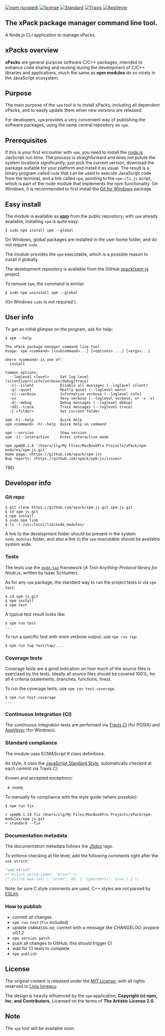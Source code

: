 [![npm (scoped)](https://img.shields.io/npm/v/xpm.svg)](https://www.npmjs.com/package/xpm) 
[![license](https://img.shields.io/github/license/xpack/xpm-js.svg)](https://github.com/xpack/xpm-js/blob/master/LICENSE)
[![Standard](https://img.shields.io/badge/code_style-standard-brightgreen.svg)](https://standardjs.com/)
[![Travis](https://img.shields.io/travis/xpack/xpm-js.svg?label=linux)](https://travis-ci.org/xpack/xpm-js)
[![AppVeyor](https://ci.appveyor.com/api/projects/status/lj735puc38idko6m?svg=true)](https://ci.appveyor.com/project/ilg-ul/xpm-js)

## The **x**Pack **p**ackage **m**anager command line tool.

A Node.js CLI application to manage xPacks.

## xPacks overview

**xPacks** are general purpose software C/C++ packages, intended to enhance code sharing and reusing during the development of C/C++ libraries and applications, much the same as **npm modules** do so nicely in the JavaScript ecosystem.

## Purpose

The main purpose of the `xpm` tool is to install xPacks, including all dependent xPacks, and to easily update them when new versions are released.

For developers, `xpm` provides a very convenient way of publishing the software packages, using the same central repository as `npm`.

## Prerequisites

If this is your first encounter with `npm`, you need to install the [node.js](https://nodejs.org/) JavScript run-time. The process is straighforward and does not polute the system locations significantly; just pick the current version, download the package suitable for your platform and install it as usual. The result is a binary program called `node` that can be used to execute JavaScript code from the terminal, and a link called `npm`, pointing to the `npm-cli.js` script, which is part of the node module that implements the npm functionality. On Windows, it is recommended to first install the [Git for Windows](https://git-scm.com/download/win) package.

## Easy install

The module is available as [**xpm**](https://www.npmjs.com/package/xpm) from the public repository; with `npm` already available, installing `xpm` is quite easy:

```console
$ sudo npm install xpm --global
```

On Windows, global packages are installed in the user home folder, and do not require `sudo`.

The module provides the `xpm` executable, which is a possible reason to install it globally.

The development repository is available from the GitHub [xpack/xpm-js](https://github.com/xpack/xpm-js) project.

To remove `xpm`, the command is similar:

```console
$ sudo npm uninstall xpm --global
```

(On Windows `sudo` is not required`).

## User info

To get an initial glimpse on the program, ask for help:

```console
$ xpm --help

The xPack package manager command line tool
Usage: xpm <command> [<subcommand>...] [<options> ...] [<args>...]

where <command> is one of:
  install

Common options:
  --loglevel <level>     Set log level (silent|warn|info|verbose|debug|trace) 
  -s|--silent            Disable all messages (--loglevel silent) 
  -q|--quiet             Mostly quiet (--loglevel warn) 
  -v|--verbose           Informative verbose (--loglevel info) 
  -vv                    Very verbose (--loglevel verbose, or -v -v) 
  -d|--debug             Debug messages (--loglevel debug) 
  -dd|--trace            Trace messages (--loglevel trace) 
  -C <folder>            Set current folder 

xpm -h|--help            Quick help
xpm <command> -h|--help  Quick help on command

xpm --version            Show version 
xpm -i|--interactive     Enter interactive mode 

npm xpm@0.1.0 '/Users/ilg/My Files/MacBookPro Projects/xPack/npm-modules/xpm-js.git'
Home page: <https://github.com/xpack/xpm-js>
Bug reports: <https://github.com/xpack/xpm-js/issues>
```

TBD

## Developer info

### Git repo

```console
$ git clone https://github.com/xpack/xpm-js.git xpm-js.git
$ cd xpm-js.git
$ npm install
$ sudo npm link 
$ ls -l /usr/local/lib/node_modules/
```

A link to the development folder should be present in the system `node_modules` folder, and also a link to the `xpm` executable should be available system wide.

### Tests

The tests use the [`node-tap`](http://www.node-tap.org) framework (_A Test-Anything-Protocol library for Node.js_, written by Isaac Schlueter).

As for any `npm` package, the standard way to run the project tests is via `npm test`:

```console
$ cd xpm-js.git
$ npm install
$ npm test
```

A typical test result looks like:

```console
$ npm run test
...
```

To run a specific test with more verbose output, use `npm run tap`:

```console
$ npm run tap test/tap/...
```

### Coverage tests

Coverage tests are a good indication on how much of the source files is exercised by the tests. Ideally all source files should be covered 100%, for all 4 criteria (statements, branches, functions, lines).

To run the coverage tests, use `npm run test-coverage`:

```console
$ npm run test-coverage
...
```

### Continuous Integration (CI)

The continuous integration tests are performed via [Travis CI](https://travis-ci.org/xpack/xpm-js) (for POSIX) and [AppVeyor](https://ci.appveyor.com/project/ilg-ul/xpm-js) (for Windows).

### Standard compliance

The module uses ECMAScript 6 class definitions.

As style, it uses the [JavaScript Standard Style](https://standardjs.com/), automatically checked at each commit via Travis CI.

Known and accepted exceptions:

- none.

To manually fix compliance with the style guide (where possible):

```console
$ npm run fix

> xpm@0.1.10 fix /Users/ilg/My Files/MacBookPro Projects/xPack/npm-modules/xpm-js.git
> standard --fix

```

### Documentation metadata

The documentation metadata follows the [JSdoc](http://usejsdoc.org) tags.

To enforce checking at file level, add the following comments right after the `use strict`:

```js
'use strict'
/* eslint valid-jsdoc: "error" */
/* eslint max-len: [ "error", 80, { "ignoreUrls": true } ] */
```

Note: be sure C style comments are used, C++ styles are not parsed by [ESLint](http://eslint.org).

### How to publish

* commit all changes
* `npm run test` (`fix` included)
* update `CHANGELOG.md`; commit with a message like _CHANGELOG: prepare v0.1.2_
* `npm version patch`
* push all changes to GitHub; this should trigger CI
* wait for CI tests to complete
* `npm publish`

## License

The original content is released under the [MIT License](https://opensource.org/licenses/MIT), with all rights reserved to [Liviu Ionescu](https://github.com/ilg-ul).

The design is heavily influenced by the `npm` application, **Copyright (c) npm, Inc. and Contributors**, Licensed on the terms of **The Artistic License 2.0**.

## Note

The `xpm` tool will be available soon.

